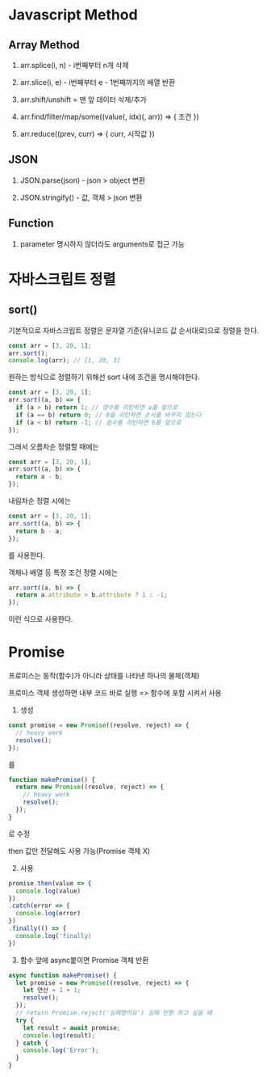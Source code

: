 # Javascript Method

## Array Method

1. arr.splice(i, n) - i번째부터 n개 삭제

2. arr.slice(i, e) - i번째부터 e - 1번째까지의 배열 반환

3. arr.shift/unshift = 맨 앞 데이터 삭제/추가

4. arr.find/filter/map/some((value(, idx)(, arr)) => {
   조건
   })
5. arr.reduce((prev, curr) => {
   curr, 시작값
   })

## JSON

1. JSON.parse(json) - json > object 변환

2. JSON.stringify() - 값, 객체 > json 변환

## Function

1. parameter 명시하지 않더라도 arguments로 접근 가능

# 자바스크립트 정렬

## sort()

기본적으로 자바스크립트 정렬은 문자열 기준(유니코드 값 순서대로)으로 정렬을 한다.

```js
const arr = [3, 20, 1];
arr.sort();
console.log(arr); // [1, 20, 3]
```

원하는 방식으로 정렬하기 위해선 sort 내에 조건을 명시해야한다.

```js
const arr = [3, 20, 1];
arr.sort((a, b) => {
  if (a > b) return 1; // 양수를 리턴하면 a를 앞으로
  if (a == b) return 0; // 0을 리턴하면 순서를 바꾸지 않는다
  if (a < b) return -1; // 음수를 리턴하면 b를 앞으로
});
```

그래서 오름차순 정렬할 때에는

```js
const arr = [3, 20, 1];
arr.sort((a, b) => {
  return a - b;
});
```

내림차순 정렬 시에는

```js
const arr = [3, 20, 1];
arr.sort((a, b) => {
  return b - a;
});
```

를 사용한다.

객체나 배열 등 특정 조건 정렬 시에는

```js
arr.sort((a, b) => {
  return a.attribute > b.attribute ? 1 : -1;
});
```

이런 식으로 사용한다.

# Promise

프로미스는 동작(함수)가 아니라 상태를 나타낸 하나의 물체(객체)

프로미스 객체 생성하면 내부 코드 바로 실행 => 함수에 포함 시켜서 사용

1. 생성

```js
const promise = new Promise((resolve, reject) => {
  // heavy work
  resolve();
});
```

를

```js
function makePromise() {
  return new Promise((resolve, reject) => {
    // heavy work
    resolve();
  });
}
```

로 수정

then 값만 전달해도 사용 가능(Promise 객체 X)

2. 사용

```js
promise.then(value => {
  console.log(value)
})
.catch(error => {
  console.log(error)
})
.finally(() => {
  console.log('finally)
})

```

3. 함수 앞에 async붙이면 Promise 객체 반환

```js
async function makePromise() {
  let promise = new Promise((resolve, reject) => {
    let 연산 = 1 + 1;
    resolve();
  });
  // return Promise.reject('실패했어요') 실패 반환 하고 싶을 때
  try {
    let result = await promise;
    console.log(result);
  } catch {
    console.log('Error');
  }
}
```
